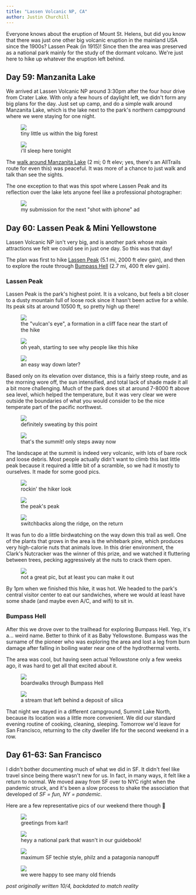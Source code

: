 ```yaml
---
title: "Lassen Volcanic NP, CA"
author: Justin Churchill
---
```

Everyone knows about the eruption of Mount St. Helens, but did you know that there was just one other big volcanic eruption in the mainland USA since the 1900s? Lassen Peak (in 1915)! Since then the area was preserved as a national park mainly for the study of the dormant volcano. We're just here to hike up whatever the eruption left behind.

## Day 59: Manzanita Lake

We arrived at Lassen Volcanic NP around 3:30pm after the four hour drive from Crater Lake. With only a few hours of daylight left, we didn't form any big plans for the day. Just set up camp, and do a simple walk around Manzanita Lake, which is the lake next to the park's northern campground where we were staying for one night.

<!-- manzanita lake campground at lassen -->
<figure>
    <img src="https://lh3.googleusercontent.com/pw/AL9nZEV4ta1QVkWrTYB770LrKy_eSLMsp4gfv7wJdrDgdE24rxXMuZRvgSYHQHf1voiuc5zZhn9vICqOGxvupTMH_BDaaiI4hxUnyfGdRkG4tBYPHBPmL07u_tCw_i1K9t54qF43HKAT7wmG_xYscHPKBSRJtA=w1900-h1424-no?authuser=0">
    <figcaption>tiny little us within the big forest</figcaption>
</figure>

<!-- me on log at campground -->
<figure>
    <img src="https://lh3.googleusercontent.com/pw/AL9nZEWQz_4QanPAMv1c7WkZ5l4l_GI8eqE-cCaLCc-aylzdk-6uib_GIeX9C681YrF3KujUkk6c--LJpnJaw2MH7cwvz9co4jrDkMNkcydXeC8lZED3ROEkJMVGaYRNdFUM-VQ-L2SgPBHHQld13nk-xZrhZQ=w1900-h1424-no?authuser=0">
    <figcaption>i'll sleep here tonight</figcaption>
</figure>

The [walk around Manzanita Lake](https://www.alltrails.com/explore/trail/us/california/manzanita-lake-loop) (2 mi; 0 ft elev; yes, there's an AllTrails route for even this) was peaceful. It was more of a chance to just walk and talk than see the sights.

The one exception to that was this spot where Lassen Peak and its reflection over the lake lets anyone feel like a professional photographer:

<!-- reflection of lassen peak over manzanita lake -->
<figure>
    <img src="https://lh3.googleusercontent.com/pw/AL9nZEU07IuEdLCrCIy730jxzKj1bQjNysfEY3U6s6CcUeTWbsVBruQLJqKPAzAkRSdBB3OyfF_qADZy8eRMVkE9QZ0VfBODdnXK_gFuzPoG2VxugN-dXNJvwr6mMCjsuzcYvevRWPyO8bJUWlYkgxN0rXBzbg=w1900-h1424-no?authuser=0">
    <figcaption>my submission for the next "shot with iphone" ad</figcaption>
</figure>

## Day 60: Lassen Peak & Mini Yellowstone

Lassen Volcanic NP isn't very big, and is another park whose main attractions we felt we could see in just one day. So this was that day!

The plan was first to hike [Lassen Peak](https://www.alltrails.com/explore/trail/us/california/lassen-peak) (5.1 mi, 2000 ft elev gain), and then to explore the route through [Bumpass Hell](https://www.alltrails.com/explore/trail/us/california/bumpass-hell) (2.7 mi, 400 ft elev gain).

### Lassen Peak

Lassen Peak is the park's highest point. It is a volcano, but feels a bit closer to a dusty mountain full of loose rock since it hasn't been active for a while. Its peak sits at around 10500 ft, so pretty high up there!

<!-- vulcan's eye -->
<figure>
    <img src="https://lh3.googleusercontent.com/pw/AL9nZEXeC7_8-SpRW_xJ2iewhUdRdOIpQudMBhJG1LOXPZ4Y0jLCeSQQp_ohDST6sw1EZ6e5QP5EYYBDJn-3BjBgpmm7aoAazCU5dkujPgL8Tm3_dfSYbwZvtOSMjTqDH6zQh4dxLAdsQpwHkNWd_s42uvUcKQ=w1900-h1424-no?authuser=0">
    <figcaption>the "vulcan's eye", a formation in a cliff face near the start of the hike</figcaption>
</figure>

<!-- first viewpoint on the way up to lassen peak -->
<figure>
    <img src="https://lh3.googleusercontent.com/pw/AL9nZEXaNci3AAdgmMKdT4CUrtOMbK8jZXELTH3mGB1I6gE4JVeuLTMx1malpZZdtVvPjoAuJHzxPoq9ojKhlnVwFZlwB3t-xM-Z4NWZA9c865rw1yP9hMfHGihYSjA_g9bXog4cTi47z-mJCRYyw7Io2BS4-w=w1900-h1424-no?authuser=0">
    <figcaption>oh yeah, starting to see why people like this hike</figcaption>
</figure>

<!-- judy with stairs and steep slope up to lassen peak -->
<figure>
    <img src="https://lh3.googleusercontent.com/pw/AL9nZEUqs5dtRdwXK2eaD3C23zmNwYMhNUeEOujjNb9P3-hjcf8_adcuwcpYAgywPgDPgkzbwAA6EKMVF3h16buwFG4lu5_ZdqpoOB5C2oZxcJl3hfXVaL2jAiOLwD--FiO14BsfqdSxiEA6Ty4MtctSPZNZ3A=w1900-h1424-no?authuser=0">
    <figcaption>an easy way down later?</figcaption>
</figure>

Based only on its elevation over distance, this is a fairly steep route, and as the morning wore off, the sun intensified, and total lack of shade made it all a bit more challenging. Much of the park does sit at around 7-8000 ft above sea level, which helped the temperature, but it was very clear we were outside the boundaries of what you would consider to be the nice temperate part of the pacific northwest.

<!-- judy coming up the path with nice view behind -->
<figure>
    <img src="https://lh3.googleusercontent.com/pw/AL9nZEXjBvldV_K1Zs9KCcxLjhTS98592wr6IJ_XzsYoYTiqbvY_K6BLxQt90gjLoGIo6gcMOyFAiI4rf5EvzrVUYqakihC5t4drxo_S_Sqqfd4FWOeZLg5Py-Rgev-NDKq1HLEWjXkQEL7zqHkCYCtsRM1OgA=w1900-h1424-no?authuser=0">
    <figcaption>definitely sweating by this point</figcaption>
</figure>

<!-- false summit with view of actual summit, snow in between -->
<figure>
    <img src="https://lh3.googleusercontent.com/pw/AL9nZEVmodCrSwFRH-ZI3taiPzMfutaK_v45XSJmz96rNxm4HlA7r_oowORA8wTlfMajNOcED6JRjqcM3OpDN6Nmlt1qjHSslKhGEdeeb4SzNGVIY4wXWhcm0FFBw6XDS6K_VNIa-utU2uwM399SDwZKeWXaOQ=w1900-h1424-no?authuser=0">
    <figcaption>that's the summit! only steps away now</figcaption>
</figure>

The landscape at the summit is indeed very volcanic, with lots of bare rock and loose debris. Most people actually didn't want to climb this last little peak because it required a little bit of a scramble, so we had it mostly to ourselves. It made for some good pics.

<!-- judy looking smooth at the peak -->
<figure>
    <img src="https://lh3.googleusercontent.com/pw/AL9nZEW4iP0MiPRem2gE0hCtgEycjo2SpD3Q5JdTeJwPZvZyrM9Cm7mgIzKQu2e6jZp-35GPuBi6uIP5HgjFCTxIz3AX4y-pJ75VQ_5uBOZ-eWMGziW72aLfA8ddsfB7TTu4qbz6xTZMJYc-rVJlPIqPGhZSnA=w1900-h1424-no?authuser=0">
    <figcaption>rockin' the hiker look</figcaption>
</figure>

<!-- me on top of highest rock on the peak -->
<figure>
    <img src="https://lh3.googleusercontent.com/pw/AL9nZEWDhUmYvhdyIdmK4Tmma5bqXot21pYANxaQ65bPUjQWcgVrnGQjhrRePddqxJTRApuwcdxk4ZLVwu0l8r0vhgsHlJqdkC-jVf-mHnu97VzAMwHZ_AQYnUX93pjSGsTXv8DbijRRxYn-lNpYPc2dJPdcjA=w1900-h1424-no?authuser=0">
    <figcaption>the peak's peak</figcaption>
</figure>

<!-- two small hikers in foreground looking downwards along trail -->
<figure>
    <img src="https://lh3.googleusercontent.com/pw/AL9nZEWS8YFJgVQz3E691dMR3YgzMO4mmEy8sSbHWyK7gKa1fFInOjGTfJX0HxM4UTEYXevWRkxqJN9A2yGRvMyG0omASL7VWEQbYslQEc_mqM-LvshveyfPECtG42hJ7PDEEZ5QAzkoWiDC3NtHSwuh-2jeIw=w1900-h1424-no?authuser=0">
    <figcaption>switchbacks along the ridge, on the return</figcaption>
</figure>

It was fun to do a little birdwatching on the way down this trail as well. One of the plants that grows in the area is the whitebark pine, which produces very high-calorie nuts that animals love. In this drier environment, the Clark's Nutcracker was the winner of this prize, and we watched it fluttering between trees, pecking aggressively at the nuts to crack them open.

<!-- clark's nutcracker -->
<figure>
    <img src="https://lh3.googleusercontent.com/pw/AL9nZEUWglJAzxIgUYW1gHZfc2ie7V7CrUXFC3VpiE0yvV9s1P7ngEQeZ942lJf0nB-OIurWoMeZRm4LwiY7ESZYxdmRuWmErpiMsucXTRK_4H1BMR0aD0uokuY4o2IA0e22jJHLmaiUICWBC3UCAb0Vv83Fuw=w2036-h1424-no?authuser=0">
    <figcaption>not a great pic, but at least you can make it out</figcaption>
</figure>

By 1pm when we finished this hike, it was hot. We headed to the park's central visitor center to eat our sandwiches, where we would at least have some shade (and maybe even A/C, and wifi) to sit in.

### Bumpass Hell

After this we drove over to the trailhead for exploring Bumpass Hell. Yep, it's a... weird name. Better to think of it as Baby Yellowstone. Bumpass was the surname of the pioneer who was exploring the area and lost a leg from burn damage after falling in boiling water near one of the hydrothermal vents.

The area was cool, but having seen actual Yellowstone only a few weeks ago, it was hard to get all that excited about it.

<!-- view from afar of bumpass hell -->
<figure>
    <img src="https://lh3.googleusercontent.com/pw/AL9nZEXt7qdZX2H_MRbYXnZKqXcZqvkew7BJwtVdAVVQAF_LFU9lfwcefQ4plQWuw-EnRodmvqzN6GY3vUC6-QveYGw9smBwCVRWMbiETnfic607KqE3U7O1JdaDkn92oLMabIof-2yD0F6SIyqgFel-PaczDw=w1068-h1424-no?authuser=0">
    <figcaption>boardwalks through Bumpass Hell</figcaption>
</figure>

<!-- flowing silica river -->
<figure>
    <img src="https://lh3.googleusercontent.com/pw/AL9nZEULGHFuDSjIWs5LS25_SaxskHGC1Vr5mz6tWXYbtg8qG3jzgZCj3zG-h39zW5LsP5ngszDzfXnh1jIjwuSXxBq4uh4gw7cpTe-igV6P_sIPO2_ecHtsr3DgSlsW_gjs9HQNgtU2ksqBFdwM2jNDValfIQ=w1068-h1424-no?authuser=0">
    <figcaption>a stream that left behind a deposit of silica</figcaption>
</figure>

That night we stayed in a different campground, Summit Lake North, because its location was a little more convenient. We did our standard evening routine of cooking, cleaning, sleeping. Tomorrow we'd leave for San Francisco, returning to the city dweller life for the second weekend in a row.

## Day 61-63: San Francisco

I didn't bother documenting much of what we did in SF. It didn't feel like travel since being there wasn't new for us. In fact, in many ways, it felt like a return to normal. We moved away from SF over to NYC right when the pandemic struck, and it's been a slow process to shake the association that developed of _SF = fun, NY = pandemic_.

Here are a few representative pics of our weekend there though 🙂

<!-- golden gate bridge shrouded in fog -->
<figure>
    <img src="https://lh3.googleusercontent.com/pw/AL9nZEVnuPkf2j7YolR4ZekVTrxxbLIJCqz_guB4Wmb_lbIXMSy-REdKE8KdFASTRQLHud3eZVJ8m-RcYhIUUw6x3GmOaoonk5nGbXTKAVmWvf9WAxa0w1OZEN1Jks2aaWDnemcR-6iTjzQjkw6VG4jW3BhC7A=w1900-h1424-no?authuser=0">
    <figcaption>greetings from karl!</figcaption>
</figure>

<!-- salesforce park with national park style sign -->
<figure>
    <img src="https://lh3.googleusercontent.com/pw/AL9nZEV81xI9ZRAJ-xmh1saciJ80GNGeycYwaiDlj-rW5b5GwM5TtBzWQ3So-iVpLgJWG3PpGhyuQhid_f9RH2Q0trWMn5uF4U3KcYA3ryuJPOaEpn_yHKWZN4PDiGxR6xzk_LlYe_QZUNSpvqZ9ZeWG2vinow=w1068-h1424-no?authuser=0">
    <figcaption>heyy a national park that wasn't in our guidebook!</figcaption>
</figure>

<!-- judy posing next to flowers in SF park -->
<figure>
    <img src="https://lh3.googleusercontent.com/pw/AL9nZEW8jJ-919-1oXqUvlKXPLk-3230JwAoR5qapejv2mCuVs1YRKTCeyQyHyPHwhrwjC2p6uHLv5NYRd60k0VkyuDZDMoJsd5ujexf2qPO2V0dJV9MbRZETyTJV9o8IVBKyaHXeWO98Ctd8TyE35PQRmea8g=w1068-h1424-no?authuser=0">
    <figcaption>maximum SF techie style, philz and a patagonia nanopuff</figcaption>
</figure>

<!-- dogs, nala and pippin -->
<figure>
    <img src="https://lh3.googleusercontent.com/pw/AL9nZEVyJDREeuLxXdAEF0EUhnu7WOTAWi_7kbGB5_qHmsu-2RuRUogFyb5nWSAKqfPVks7S8uMsoNCvYmmto_VwzVs4WOJiiqtIKozKgyxY4W1-jjgMOtzFNtaIXoJHtPN_z5xLAVt322IhkA17m-ty9fEtPw=w1068-h1424-no?authuser=0">
    <figcaption>we were happy to see many old friends</figcaption>
</figure>


_post originally written 10/4, backdated to match reality_
